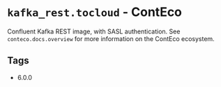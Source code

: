 # `kafka_rest.tocloud` - ContEco

Confluent Kafka REST image, with SASL authentication.
See `conteco.docs.overview` for more information on the ContEco ecosystem.

## Tags

* 6.0.0  
